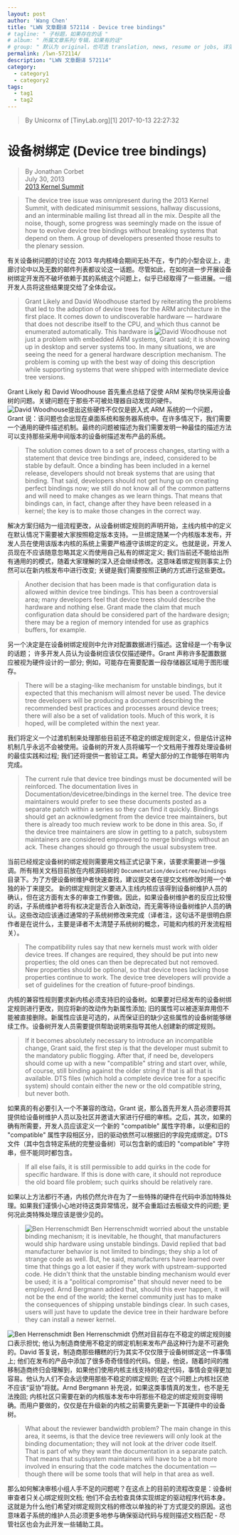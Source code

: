 ```yaml
---
layout: post
author: 'Wang Chen'
title: "LWN 文章翻译 572114 - Device tree bindings"
# tagline: " 子标题，如果存在的话 "
# album: " 所属文章系列/专辑，如果有的话"
# group: " 默认为 original，也可选 translation, news, resume or jobs, 详见 _data/groups.yml"
permalink: /lwn-572114/
description: "LWN 文章翻译 572114"
category:
  - category1
  - category2
tags:
  - tag1
  - tag2
---
```


> By Unicornx of [TinyLab.org][1]
> 2017-10-13 22:27:32

# 设备树绑定 (Device tree bindings)

> By Jonathan Corbet  
> July 30, 2013  
> [2013 Kernel Summit](https://lwn.net/Articles/KernelSummit2013/)
 
> The device tree issue was omnipresent during the 2013 Kernel Summit, with dedicated 
> minisummit sessions, hallway discussions, and an interminable mailing list thread 
> all in the mix. Despite all the noise, though, some progress was seemingly made 
> on the issue of how to evolve device tree bindings without breaking systems that 
> depend on them. A group of developers presented those results to the plenary session.

有关设备树问题的讨论在 2013 年内核峰会期间无处不在，专门的小型会议上，走廊讨论中以及无数的邮件列表都议论这一话题。尽管如此，在如何进一步开展设备树绑定开发而不破坏依赖于其的系统这个问题上，似乎已经取得了一些进展。一组开发人员将这些结果提交给了全体会议。

> Grant Likely and David Woodhouse started by reiterating the problems that led to 
> the adoption of device trees for the ARM architecture in the first place. It comes 
> down to undiscoverable hardware — hardware that does not describe itself to the 
> CPU, and which thus cannot be enumerated automatically. This hardware is 
> ![David Woodhouse](https://static.lwn.net/images/conf/2013/lce-ks/DavidWoodhouse-sm.jpg) 
> not just a problem with embedded ARM systems, Grant said; it is showing up in 
> desktop and server systems too. In many situations, we are seeing the need for a 
> general hardware description mechanism. The problem is coming up with the best 
> way of doing this description while supporting systems that were shipped with 
> intermediate device tree versions.

Grant Likely 和 David Woodhouse 首先重点总结了促使 ARM 架构尽快采用设备树的问题。关键问题在于那些不可被处理器自动发现的硬件。![David Woodhouse](https://static.lwn.net/images/conf/2013/lce-ks/DavidWoodhouse-sm.jpg)提出这些硬件不仅仅是嵌入式 ARM 系统的一个问题，Grant 说：该问题也会出现在桌面系统和服务器系统中。在许多情况下，我们需要一个通用的硬件描述机制。最终的问题被描述为我们需要发明一种最佳的描述方法可以支持那些采用中间版本的设备树描述发布产品的系统。

> The solution comes down to a set of process changes, starting with a statement 
> that device tree bindings are, indeed, considered to be stable by default. Once 
> a binding has been included in a kernel release, developers should not break 
> systems that are using that binding. That said, developers should not get hung 
> up on creating perfect bindings now; we still do not know all of the common 
> patterns and will need to make changes as we learn things. That means that 
> bindings can, in fact, change after they have been released in a kernel; the key 
> is to make those changes in the correct way.

解决方案归结为一组流程更改，从设备树绑定规则的声明开始，主线内核中的定义在默认情况下需要被大家按照稳定版本支持。一旦绑定随某一个内核版本发布，开发人员在使用该版本内核的系统上需要严格遵守该绑定的定义。也就是说，开发人员现在不应该随意忽略其定义而使用自己私有的绑定定义; 我们当前还不能给出所有通用的的模式，随着大家理解的深入还会继续修改。这意味着绑定规则事实上仍然可以在新内核发布中进行改变; 关键是我们需要按照正确的方式进行这些更改。

> Another decision that has been made is that configuration data is allowed within 
> device tree bindings. This has been a controversial area; many developers feel 
> that device trees should describe the hardware and nothing else. Grant made the 
> claim that much configuration data should be considered part of the hardware 
> design; there may be a region of memory intended for use as graphics buffers, 
> for example.

另一个决定是在设备树绑定规则中允许对配置数据进行描述。这曾经是一个有争议的话题； 许多开发人员认为设备树应该仅仅描述硬件。Grant 声称许多配置数据应被视为硬件设计的一部分; 例如，可能存在需要配置一段存储器区域用于图形缓存。

> There will be a staging-like mechanism for unstable bindings, but it expected 
> that this mechanism will almost never be used. The device tree developers will 
> be producing a document describing the recommended best practices and processes 
> around device trees; there will also be a set of validation tools. Much of this 
> work, it is hoped, will be completed within the next year.

我们将定义一个过渡机制来处理那些目前还不稳定的绑定规则定义，但是估计这种机制几乎永远不会被使用。设备树的开发人员将编写一个文档用于推荐处理设备树的最佳实践和过程; 我们还将提供一套验证工具。希望大部分的工作能够在明年内完成。

> The current rule that device tree bindings must be documented will be reinforced. 
> The documentation lives in Documentation/devicetree/bindings in the kernel tree. 
> The device tree maintainers would prefer to see these documents posted as a separate 
> patch within a series so they can find it quickly. Bindings should get an acknowledgment 
> from the device tree maintainers, but there is already too much review work to be 
> done in this area. So, if the device tree maintainers are slow in getting to a patch, 
> subsystem maintainers are considered empowered to merge bindings without an ack. 
> These changes should go through the usual subsystem tree.

当前已经规定设备树的绑定规则需要用文档正式记录下来，该要求需要进一步强调。所有相关文档目前放在内核源码树的 `Documentation/devicetree/bindings` 目录下。为了方便设备树维护者快速查找，建议提交者在提交文档修改时用一个单独的补丁来提交。
新的绑定规则定义要进入主线内核应该得到设备树维护人员的确认，但在这方面有太多的审查工作要做。因此，如果设备树维护者的反应比较慢的话，子系统维护者将有权决定是否合入新改动，而无需等待设备树维护人员的确认。这些改动应该通过通常的子系统树修改来完成（译者注，这句话不是很明白原作者是在说什么，主要是译者不太清楚子系统树的概念，可能和内核的开发流程相关）。

> The compatibility rules say that new kernels must work with older device trees. 
> If changes are required, they should be put into new properties; the old ones can 
> then be deprecated but not removed. New properties should be optional, so that 
> device trees lacking those properties continue to work. The device tree developers 
> will provide a set of guidelines for the creation of future-proof bindings.

内核的兼容性规则要求新内核必须支持旧的设备树。如果要对已经发布的设备树绑定规则进行更改，则应将新的改动作为新属性添加; 旧的属性可以被逐渐弃用但不能被直接删除。新属性应该是可选的，从而保证旧的缺少这些属性的设备树能够继续工作。设备树开发人员需要提供帮助说明来指导其他人创建新的绑定规则。

> If it becomes absolutely necessary to introduce an incompatible change, Grant said, 
> the first step is that the developer must submit to the mandatory public flogging. 
> After that, if need be, developers should come up with a new "compatible" string 
> and start over, while, of course, still binding against the older string if that 
> is all that is available. DTS files (which hold a complete device tree for a 
> specific system) should contain either the new or the old compatible string, 
> but never both.

如果真的有必要引入一个不兼容的改动，Grant 说，那么首先开发人员必须要将其提供给设备树维护人员以及社区并邀请大家进行仔细的审核。之后，其次，如果的确有所需要，开发人员应该定义一个新的 "compatible" 属性字符串，以便和旧的 "compatible" 属性字段相区分，旧的驱动依然可以根据旧的字段完成绑定。DTS文件（其中包含特定系统的完整设备树）可以包含新的或旧的 "compatible" 字符串，但不能同时都包含。

> If all else fails, it is still permissible to add quirks in the code for specific 
> hardware. If this is done with care, it should not reproduce the old board file 
> problem; such quirks should be relatively rare.

如果以上方法都行不通，内核仍然允许在为了一些特殊的硬件在代码中添加特殊处理。如果我们谨慎小心地对待这类异常情况，就不会重蹈过去板级文件的问题; 更何况此类特殊处理应该是很少见的。

> ![Ben Herrenschmidt](https://static.lwn.net/images/conf/2013/lce-ks/BenHerrenschmidt-sm.jpg) 
> Ben Herrenschmidt worried about the unstable binding mechanism; 
> it is inevitable, he thought, that manufacturers would ship hardware using unstable 
> bindings. David replied that bad manufacturer behavior is not limited to bindings; 
> they ship a lot of strange code as well. But, he said, manufacturers have learned 
> over time that things go a lot easier if they work with upstream-supported code. 
> He didn't think that the unstable binding mechanism would ever be used; it is a 
> "political compromise" that should never need to be employed. Arnd Bergmann added 
> that, should this ever happen, it will not be the end of the world; the kernel 
> community just has to make the consequences of shipping unstable bindings clear. 
> In such cases, users will just have to update the device tree in their hardware 
> before they can install a newer kernel.

![Ben Herrenschmidt](https://static.lwn.net/images/conf/2013/lce-ks/BenHerrenschmidt-sm.jpg) Ben Herrenschmidt 仍然对目前存在不稳定的绑定规则接口表示担忧; 他认为制造商使用不稳定的绑定机制来发布产品这种行为是不可避免的。David 答复说，制造商那些糟糕的行为其实不仅仅限于设备树绑定这一件事情上; 他们在发布的产品中添加了很多奇奇怪怪的代码。但是，他说，随着时间的推移制造商终归会理解到，如果他们使用内核主线支持的稳定代码，事情会变得更加容易。他认为人们不会永远使用那些不稳定的绑定规则; 在这个问题上内核社区绝不应该“妥协”将就。Arnd Bergmann 补充说，如果这类事情真的发生，也不是无法挽回; 内核社区只需要在新的内核版本发布中将那些不稳定的绑定规则变得明确。而用户要做的，仅仅是在升级新的内核之前需要先更新一下其硬件中的设备树。

> What about the reviewer bandwidth problem? The main change in this area, it seems, 
> is that the device tree reviewers will only look at the binding documentation; they 
> will not look at the driver code itself. That is part of why they want the documentation 
> in a separate patch. That means that subsystem maintainers will have to be a bit 
> more involved in ensuring that the code matches the documentation — though there 
> will be some tools that will help in that area as well.

那么如何解决审核小组人手不足的问题呢？在这点上的目前的流程改变是：设备树审查者只关心绑定规则文档; 他们不会去检查具体实现绑定的驱动程序代码本身。这就是为什么他们希望对绑定规则文档的修改以单独的补丁方式提交的原因。这也意味着子系统的维护人员必须更多地参与确保驱动代码与规则描述文档匹配 - 尽管社区也会为此开发一些辅助工具。

